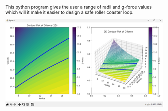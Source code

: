 This python program gives the user a range of radii and g-force values which will it make it easier to design a safe roller coaster loop.

![image_alt](https://github.com/PixelManiac-Droid/rollercoaster_sim/blob/da3bf46f4278926d70e33c3a8aa884d832264e09/Screenshot%202025-04-09%20151351.png)
